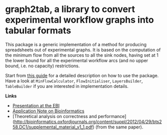 # graph2tab, a library to convert experimental workflow graphs into tabular formats

This package is a generic implementation of a method for producing spreadsheets out of experimental graphs. It is based on the computation of the minimum flow from all the sources to all the sink nodes, having set at 1 the lower bound for all the experimental workflow arcs (and no upper bound, i.e. no capacity) restrictions.

Start from [this guide](http://github.com/ISA-tools/graph2tab/blob/master/graph2tab_intro.pdf) for a detailed description on how to use the package. Have a look at `MinFlowCalculator`, `FlowInitialiser`, `LayersBuilder`, `TableBuilder` if you are interested in implementation details.

**Links**

* [Presentation at the EBI](https://www.slideshare.net/mbrandizi/graph2tab-introduction)
* [Application Note on Bioinformatics](http://bioinformatics.oxfordjournals.org/content/28/12/1665)
* [Theoretical analysis on correctness and performance] (http://bioinformatics.oxfordjournals.org/content/suppl/2012/04/29/bts258.DC1/supplemental_material_v1_1.pdf) (from the same paper).
